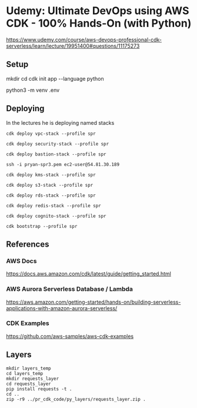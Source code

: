 # Udemy: Ultimate DevOps using AWS CDK - 100% Hands-On (with Python)

https://www.udemy.com/course/aws-devops-professional-cdk-serverless/learn/lecture/19951400#questions/11175273

## Setup

mkdir <projectdir>
cd <projectdir>
cdk init app --language python

python3 -m venv .env


## Deploying

In the lectures he is deploying named stacks

`cdk deploy vpc-stack --profile spr`

`cdk deploy security-stack --profile spr`

`cdk deploy bastion-stack --profile spr`

`ssh -i pryan-spr3.pem ec2-user@54.81.30.189`

`cdk deploy kms-stack --profile spr`

`cdk deploy s3-stack --profile spr`

`cdk deploy rds-stack --profile spr`

`cdk deploy redis-stack --profile spr`

`cdk deploy cognito-stack --profile spr`

`cdk bootstrap --profile spr`

## References

### AWS Docs

https://docs.aws.amazon.com/cdk/latest/guide/getting_started.html

### AWS Aurora Serverless Database / Lambda

https://aws.amazon.com/getting-started/hands-on/building-serverless-applications-with-amazon-aurora-serverless/

### CDK Examples

https://github.com/aws-samples/aws-cdk-examples

## Layers

```text
mkdir layers_temp
cd layers_temp
mkdir requests_layer
cd requests_layer
pip install requests -t .
cd ..
zip -r9 ../pr_cdk_code/py_layers/requests_layer.zip .

```
